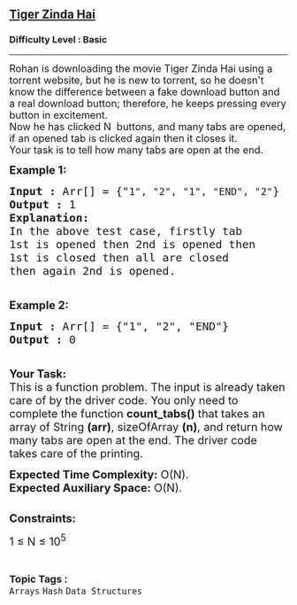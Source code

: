 <h2><a href="https://practice.geeksforgeeks.org/problems/tiger-zinda-hai5531/1?page=4&difficulty[]=-1&status[]=unsolved&sortBy=difficulty">Tiger Zinda Hai</a></h2><h3>Difficulty Level : Basic</h3><hr><div class="problems_problem_content__Xm_eO"><p><span style="font-size:18px">Rohan is downloading the movie Tiger Zinda Hai using a torrent website, but he is new to torrent, so he doesn't know the difference between a fake download button and a real download button; therefore, he keeps pressing every button in excitement.<br>
Now he has clicked N &nbsp;buttons, and many tabs are opened, if an opened tab is clicked again then it closes it.&nbsp;<br>
Your task is to tell how many tabs are open at the end.</span></p>

<p><span style="font-size:20px"><strong>Example 1:</strong></span></p>

<pre><span style="font-size:20px"><strong>Input :</strong> Arr[] = {"</span><span style="font-size:18px">1", "2", "1", "END", "2"</span><span style="font-size:20px">}
<strong>Output :</strong> 1
<strong>Explanation:
</strong>In the above test case, firstly tab 
1st is opened then 2nd is opened then 
1st is closed then all are closed
then again 2nd is opened.

</span></pre>

<p><span style="font-size:20px"><strong>Example 2:</strong></span></p>

<pre><span style="font-size:20px"><strong>Input :</strong> Arr[] = {"1", "2", "END"}
<strong>Output :</strong> 0

</span></pre>

<p><span style="font-size:20px"><strong>Your Task:</strong><br>
This is a function problem. The input is already taken care of by the driver code. You only need to complete the function <strong>count_tabs()</strong> that takes an array of String&nbsp;<strong>(arr)</strong>, sizeOfArray <strong>(n)</strong>, and return how many tabs are open at the end. The driver code takes care of the printing.</span></p>

<p><span style="font-size:20px"><strong>Expected Time Complexity:</strong>&nbsp;O(N).<br>
<strong>Expected Auxiliary Space:</strong>&nbsp;O(N).</span><br>
&nbsp;</p>

<p><span style="font-size:20px"><strong>Constraints:</strong></span></p>

<p><span style="font-size:20px">1 ≤ N ≤ 10<sup>5</sup></span></p>
</div><br><p><span style=font-size:18px><strong>Topic Tags : </strong><br><code>Arrays</code>&nbsp;<code>Hash</code>&nbsp;<code>Data Structures</code>&nbsp;